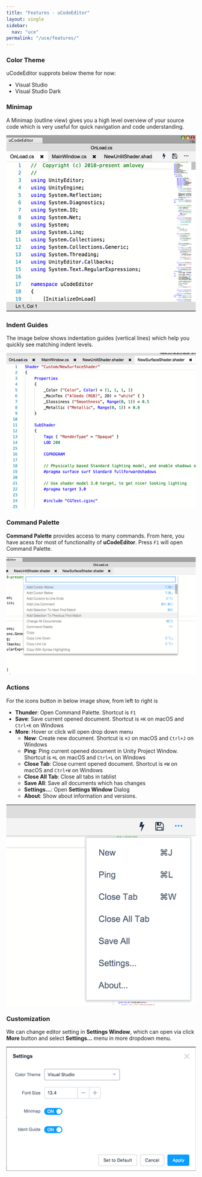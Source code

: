 ```yaml
---
title: "Features - uCodeEditor"
layout: single
sidebar:
  nav: "uce"
permalink: "/uce/features/"
---
```


### Color Theme

uCodeEditor supprots below theme for now:

- Visual Studio
- Visual Studio Dark

### Minimap

A Minimap (outline view) gives you a high level overview of your source code which is very useful for quick navigation and code understanding.

![minimap.png](/assets/images/uce/minimap.png)

### Indent Guides

The image below shows indentation guides (vertical lines) which help you quickly see matching indent levels.

![ident-guide](/assets/images/uce/ident-guide.png)

### Command Palette

**Command Palette** provides access to many commands. From here, you have acess for most of functionality of __uCodeEditor__. Press `F1` will open Command Palette.

![](/assets/images/uce/commands-.png)

### Actions

For the icons button in below image show, from left to right is 

- __Thunder__: Open Command Palette. Shortcut is `F1`
- __Save__: Save current opened document. Shortcut is `⌘K` on macOS and `Ctrl+K` on Windows
- __More__: Hover or click will open drop down menu
  - __New__: Create new document. Shortcut is `⌘J` on macOS and `Ctrl+J` on Windows
  - __Ping__: Ping current opened document in Unity Project Window. Shortcut is `⌘L` on macOS and `Ctrl+L` on Windows
  - __Close Tab__: Close current opened document. Shortcut is `⌘W` on macOS and `Ctrl+W` on Windows
  - __Close All Tab__: Close all tabs in tablist
  - __Save All__: Save all documents which has changes
  - __Settings...__: Open __Settings Window__ Dialog
  - __About__: Show about information and versions.

![](/assets/images/uce/more.png)

### Customization

We can change editor setting in __Settings Window__, which can open via click __More__ button and select __Settings...__ menu in more dropdown menu.

![](/assets/images/uce/settings.png)

